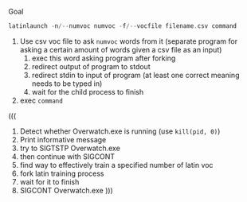 Goal

```c
latinlaunch -n/--numvoc numvoc -f/--vocfile filename.csv command
```
1. Use csv voc file to ask `numvoc` words from it (separate program for asking a certain amount of words given a csv file as an input)
	1. exec this word asking program after forking
	1. redirect output of program to stdout
	1. redirect stdin to input of program (at least one correct meaning needs to be typed in)
	1. wait for the child process to finish
1. exec `command`

(((
1. Detect whether Overwatch.exe is running (use `kill(pid, 0)`)
2. Print informative message
3. try to SIGTSTP Overwatch.exe
4. then continue with SIGCONT
5. find way to effectively train a specified number of latin voc
6. fork latin training process
7. wait for it to finish
8. SIGCONT Overwatch.exe
)))
